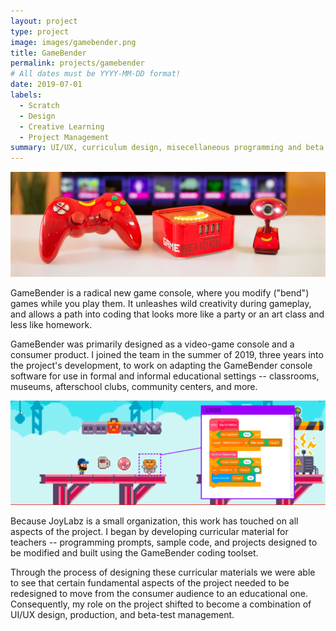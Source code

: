 ```yaml
---	
layout: project	
type: project	
image: images/gamebender.png	
title: GameBender	
permalink: projects/gamebender	
# All dates must be YYYY-MM-DD format!	
date: 2019-07-01	
labels:	
  - Scratch	
  - Design	
  - Creative Learning	
  - Project Management	
summary: UI/UX, curriculum design, misecellaneous programming and beta test management for a set of playful coding tools built on top of Scratch.	
---	
```


<img class="ui image" src="../images/gamebender-header-image.jpg">	

GameBender is a radical new game console, where you modify ("bend") games while you play them. It unleashes wild creativity during gameplay, and allows a path into coding that looks more like a party or an art class and less like homework.	

GameBender was primarily designed as a video-game console and a consumer product.  I joined the team in the summer of 2019, three years into the project's development, to work on adapting the GameBender console software for use in formal and informal educational settings -- classrooms, museums, afterschool clubs, community centers, and more.	

<img class="ui image" src="../images/code_header.png">	

Because JoyLabz is a small organization, this work has touched on all aspects of the project.  I began by developing curricular material for teachers -- programming prompts, sample code, and projects designed to be modified and built using the GameBender coding toolset.  	

Through the process of designing these curricular materials we were able to see that certain fundamental aspects of the project needed to be redesigned to move from the consumer audience to an educational one.  Consequently, my role on the project shifted to become a combination of UI/UX design, production, and beta-test management.
